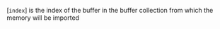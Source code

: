 [`index`] is the index of the buffer in the buffer collection from
which the memory will be imported